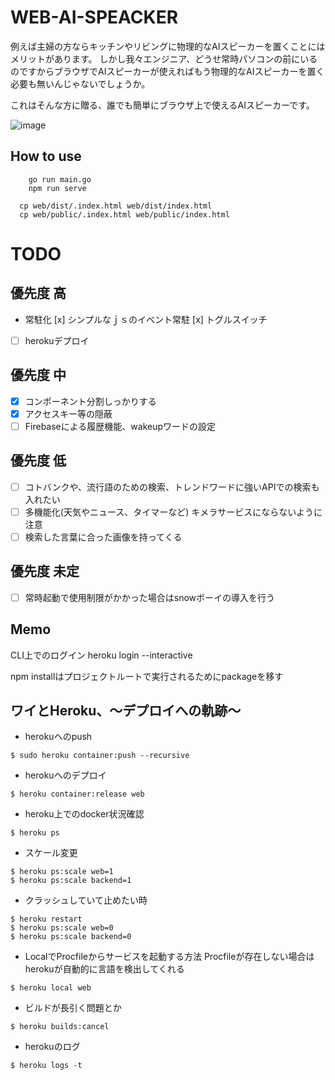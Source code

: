 # WEB-AI-SPEACKER
例えば主婦の方ならキッチンやリビングに物理的なAIスピーカーを置くことにはメリットがあります。
しかし我々エンジニア、どうせ常時パソコンの前にいるのですからブラウザでAIスピーカーが使えればもう物理的なAIスピーカーを置く必要も無いんじゃないでしょうか。

これはそんな方に贈る、誰でも簡単にブラウザ上で使えるAIスピーカーです。

![image](https://user-images.githubusercontent.com/25472671/65835454-37bbef00-e321-11e9-85a4-a3670d18eb6f.png)

## How to use
```
    go run main.go
    npm run serve

  cp web/dist/.index.html web/dist/index.html
  cp web/public/.index.html web/public/index.html
```

# TODO
## 優先度 高
- 常駐化
  [x] シンプルなｊｓのイベント常駐
  [x] トグルスイッチ
- [ ] herokuデプロイ

## 優先度 中
- [x] コンポーネント分割しっかりする
- [x] アクセスキー等の隠蔽
- [ ] Firebaseによる履歴機能、wakeupワードの設定

## 優先度 低
- [ ] コトバンクや、流行語のための検索、トレンドワードに強いAPIでの検索も入れたい
- [ ] 多機能化(天気やニュース、タイマーなど)
    キメラサービスにならないように注意
- [ ] 検索した言葉に合った画像を持ってくる

## 優先度 未定
- [ ] 常時起動で使用制限がかかった場合はsnowボーイの導入を行う

## Memo
CLI上でのログイン
heroku login --interactive

npm installはプロジェクトルートで実行されるためにpackageを移す

## ワイとHeroku、〜デプロイへの軌跡〜
- herokuへのpush
```
$ sudo heroku container:push --recursive
```
- herokuへのデプロイ
```
$ heroku container:release web
```

- heroku上でのdocker状況確認
```
$ heroku ps
```

- スケール変更
```
$ heroku ps:scale web=1
$ heroku ps:scale backend=1
```

- クラッシュしていて止めたい時
```
$ heroku restart
$ heroku ps:scale web=0
$ heroku ps:scale backend=0
```

- LocalでProcfileからサービスを起動する方法
  Procfileが存在しない場合はherokuが自動的に言語を検出してくれる
```
$ heroku local web
```

- ビルドが長引く問題とか
```
$ heroku builds:cancel
```

- herokuのログ
```
$ heroku logs -t 
```
